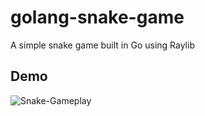# golang-snake-game
A simple snake game built in Go using Raylib

## Demo
![Snake-Gameplay](https://github.com/samjackson24816/golang-snake-game/golang-snake-game/Snake-Gameplay.gif)
